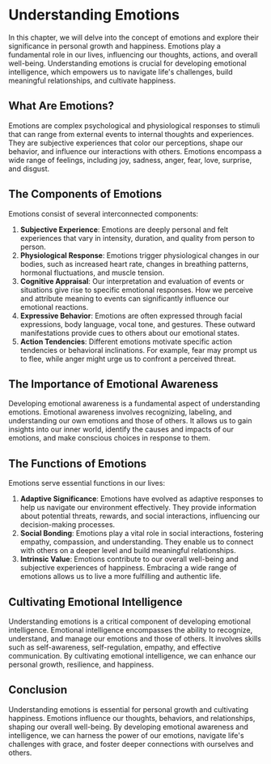 Understanding Emotions
===============================

In this chapter, we will delve into the concept of emotions and explore their significance in personal growth and happiness. Emotions play a fundamental role in our lives, influencing our thoughts, actions, and overall well-being. Understanding emotions is crucial for developing emotional intelligence, which empowers us to navigate life's challenges, build meaningful relationships, and cultivate happiness.

What Are Emotions?
------------------

Emotions are complex psychological and physiological responses to stimuli that can range from external events to internal thoughts and experiences. They are subjective experiences that color our perceptions, shape our behavior, and influence our interactions with others. Emotions encompass a wide range of feelings, including joy, sadness, anger, fear, love, surprise, and disgust.

The Components of Emotions
--------------------------

Emotions consist of several interconnected components:

1. **Subjective Experience**: Emotions are deeply personal and felt experiences that vary in intensity, duration, and quality from person to person.
2. **Physiological Response**: Emotions trigger physiological changes in our bodies, such as increased heart rate, changes in breathing patterns, hormonal fluctuations, and muscle tension.
3. **Cognitive Appraisal**: Our interpretation and evaluation of events or situations give rise to specific emotional responses. How we perceive and attribute meaning to events can significantly influence our emotional reactions.
4. **Expressive Behavior**: Emotions are often expressed through facial expressions, body language, vocal tone, and gestures. These outward manifestations provide cues to others about our emotional states.
5. **Action Tendencies**: Different emotions motivate specific action tendencies or behavioral inclinations. For example, fear may prompt us to flee, while anger might urge us to confront a perceived threat.

The Importance of Emotional Awareness
-------------------------------------

Developing emotional awareness is a fundamental aspect of understanding emotions. Emotional awareness involves recognizing, labeling, and understanding our own emotions and those of others. It allows us to gain insights into our inner world, identify the causes and impacts of our emotions, and make conscious choices in response to them.

The Functions of Emotions
-------------------------

Emotions serve essential functions in our lives:

1. **Adaptive Significance**: Emotions have evolved as adaptive responses to help us navigate our environment effectively. They provide information about potential threats, rewards, and social interactions, influencing our decision-making processes.
2. **Social Bonding**: Emotions play a vital role in social interactions, fostering empathy, compassion, and understanding. They enable us to connect with others on a deeper level and build meaningful relationships.
3. **Intrinsic Value**: Emotions contribute to our overall well-being and subjective experiences of happiness. Embracing a wide range of emotions allows us to live a more fulfilling and authentic life.

Cultivating Emotional Intelligence
----------------------------------

Understanding emotions is a critical component of developing emotional intelligence. Emotional intelligence encompasses the ability to recognize, understand, and manage our emotions and those of others. It involves skills such as self-awareness, self-regulation, empathy, and effective communication. By cultivating emotional intelligence, we can enhance our personal growth, resilience, and happiness.

Conclusion
----------

Understanding emotions is essential for personal growth and cultivating happiness. Emotions influence our thoughts, behaviors, and relationships, shaping our overall well-being. By developing emotional awareness and intelligence, we can harness the power of our emotions, navigate life's challenges with grace, and foster deeper connections with ourselves and others.
